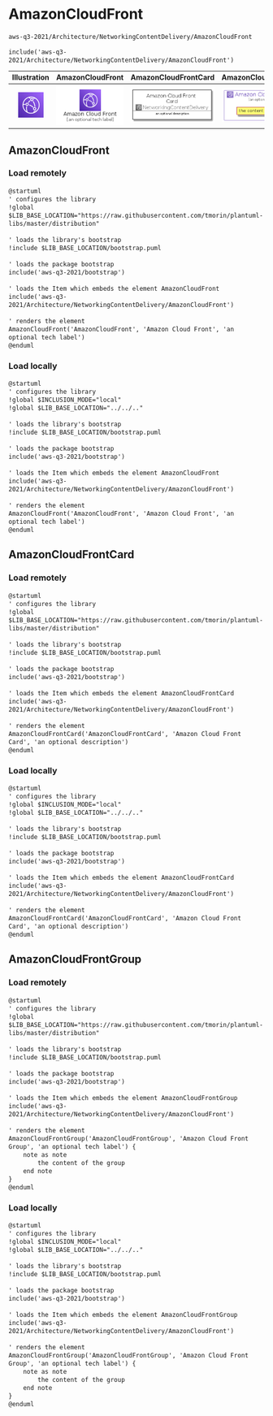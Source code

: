 # AmazonCloudFront


```text
aws-q3-2021/Architecture/NetworkingContentDelivery/AmazonCloudFront
```

```text
include('aws-q3-2021/Architecture/NetworkingContentDelivery/AmazonCloudFront')
```



| Illustration | AmazonCloudFront | AmazonCloudFrontCard | AmazonCloudFrontGroup |
| :---: | :---: | :---: | :---: |
| ![illustration for Illustration](../../../aws-q3-2021/Architecture/NetworkingContentDelivery/AmazonCloudFront.png) | ![illustration for AmazonCloudFront](../../../aws-q3-2021/Architecture/NetworkingContentDelivery/AmazonCloudFront.Local.png) | ![illustration for AmazonCloudFrontCard](../../../aws-q3-2021/Architecture/NetworkingContentDelivery/AmazonCloudFrontCard.Local.png) | ![illustration for AmazonCloudFrontGroup](../../../aws-q3-2021/Architecture/NetworkingContentDelivery/AmazonCloudFrontGroup.Local.png) |




## AmazonCloudFront

### Load remotely
```plantuml
@startuml
' configures the library
!global $LIB_BASE_LOCATION="https://raw.githubusercontent.com/tmorin/plantuml-libs/master/distribution"

' loads the library's bootstrap
!include $LIB_BASE_LOCATION/bootstrap.puml

' loads the package bootstrap
include('aws-q3-2021/bootstrap')

' loads the Item which embeds the element AmazonCloudFront
include('aws-q3-2021/Architecture/NetworkingContentDelivery/AmazonCloudFront')

' renders the element
AmazonCloudFront('AmazonCloudFront', 'Amazon Cloud Front', 'an optional tech label')
@enduml
```

### Load locally
```plantuml
@startuml
' configures the library
!global $INCLUSION_MODE="local"
!global $LIB_BASE_LOCATION="../../.."

' loads the library's bootstrap
!include $LIB_BASE_LOCATION/bootstrap.puml

' loads the package bootstrap
include('aws-q3-2021/bootstrap')

' loads the Item which embeds the element AmazonCloudFront
include('aws-q3-2021/Architecture/NetworkingContentDelivery/AmazonCloudFront')

' renders the element
AmazonCloudFront('AmazonCloudFront', 'Amazon Cloud Front', 'an optional tech label')
@enduml
```

## AmazonCloudFrontCard

### Load remotely
```plantuml
@startuml
' configures the library
!global $LIB_BASE_LOCATION="https://raw.githubusercontent.com/tmorin/plantuml-libs/master/distribution"

' loads the library's bootstrap
!include $LIB_BASE_LOCATION/bootstrap.puml

' loads the package bootstrap
include('aws-q3-2021/bootstrap')

' loads the Item which embeds the element AmazonCloudFrontCard
include('aws-q3-2021/Architecture/NetworkingContentDelivery/AmazonCloudFront')

' renders the element
AmazonCloudFrontCard('AmazonCloudFrontCard', 'Amazon Cloud Front Card', 'an optional description')
@enduml
```

### Load locally
```plantuml
@startuml
' configures the library
!global $INCLUSION_MODE="local"
!global $LIB_BASE_LOCATION="../../.."

' loads the library's bootstrap
!include $LIB_BASE_LOCATION/bootstrap.puml

' loads the package bootstrap
include('aws-q3-2021/bootstrap')

' loads the Item which embeds the element AmazonCloudFrontCard
include('aws-q3-2021/Architecture/NetworkingContentDelivery/AmazonCloudFront')

' renders the element
AmazonCloudFrontCard('AmazonCloudFrontCard', 'Amazon Cloud Front Card', 'an optional description')
@enduml
```

## AmazonCloudFrontGroup

### Load remotely
```plantuml
@startuml
' configures the library
!global $LIB_BASE_LOCATION="https://raw.githubusercontent.com/tmorin/plantuml-libs/master/distribution"

' loads the library's bootstrap
!include $LIB_BASE_LOCATION/bootstrap.puml

' loads the package bootstrap
include('aws-q3-2021/bootstrap')

' loads the Item which embeds the element AmazonCloudFrontGroup
include('aws-q3-2021/Architecture/NetworkingContentDelivery/AmazonCloudFront')

' renders the element
AmazonCloudFrontGroup('AmazonCloudFrontGroup', 'Amazon Cloud Front Group', 'an optional tech label') {
    note as note
        the content of the group
    end note
}
@enduml
```

### Load locally
```plantuml
@startuml
' configures the library
!global $INCLUSION_MODE="local"
!global $LIB_BASE_LOCATION="../../.."

' loads the library's bootstrap
!include $LIB_BASE_LOCATION/bootstrap.puml

' loads the package bootstrap
include('aws-q3-2021/bootstrap')

' loads the Item which embeds the element AmazonCloudFrontGroup
include('aws-q3-2021/Architecture/NetworkingContentDelivery/AmazonCloudFront')

' renders the element
AmazonCloudFrontGroup('AmazonCloudFrontGroup', 'Amazon Cloud Front Group', 'an optional tech label') {
    note as note
        the content of the group
    end note
}
@enduml
```

